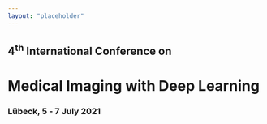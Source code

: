 ```yaml
---
layout: "placeholder"
---
```


<h2>4<sup>th</sup> International Conference on</h2>
<h1>Medical Imaging with Deep&nbsp;Learning</h1>
<h3>Lübeck, 5 ‑ 7 July 2021</h3>
